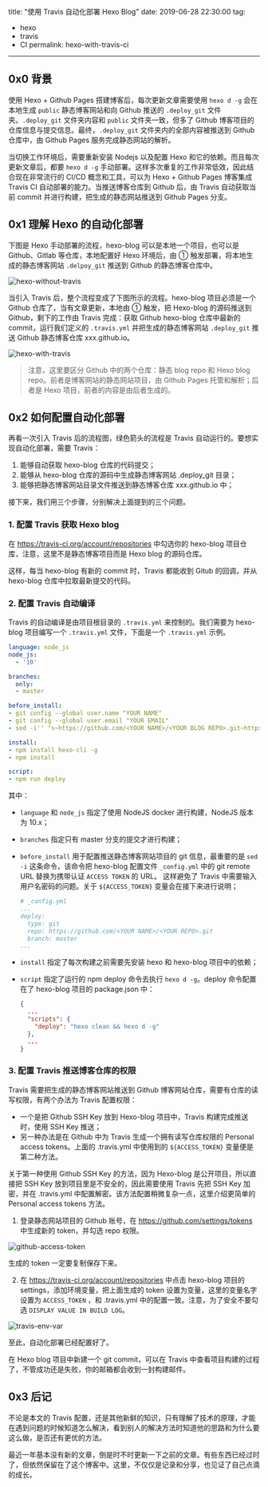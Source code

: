 title: "使用 Travis 自动化部署 Hexo Blog"
date: 2019-06-28 22:30:00
tag:
- hexo
- travis
- CI
permalink: hexo-with-travis-ci

---

## 0x0 背景

使用 Hexo + Github Pages 搭建博客后，每次更新文章需要使用 `hexo d -g` 会在本地生成 `public` 静态博客网站和向 Github 推送的 `.deploy_git` 文件夹。`.deploy_git` 文件夹内容和 `public` 文件夹一致，但多了 Github 博客项目的仓库信息与提交信息。最终，`.deploy_git` 文件夹内的全部内容被推送到 Github 仓库中，由 Github Pages 服务完成静态网站的解析。

当切换工作环境后，需要重新安装 Nodejs 以及配置 Hexo 和它的依赖。而且每次更新文章后，都要 `hexo d -g` 手动部署。这样多次重复的工作非常低效，因此结合现在非常流行的 CI/CD 概念和工具，可以为 Hexo + Github Pages 博客集成 Travis CI 自动部署的能力。当推送博客仓库到 Github 后，由 Travis 自动获取当前 commit 并进行构建，把生成的静态网站推送到 Github Pages 分支。

## 0x1 理解 Hexo 的自动化部署

下图是 Hexo 手动部署的流程，hexo-blog 可以是本地一个项目，也可以是 Github、Gitlab 等仓库，本地配置好 Hexo 环境后，由 ① 触发部署，将本地生成的静态博客网站 `.delpoy_git` 推送到 Github 的静态博客仓库中。

![hexo-without-travis](https://i.imgur.com/eATg361.png)

当引入 Travis 后，整个流程变成了下图所示的流程。hexo-blog 项目必须是一个 Github 仓库了，当有文章更新，本地由 ① 触发，把 Hexo-blog 的源码推送到 Github，剩下的工作由 Travis 完成：获取 Github hexo-blog 仓库中最新的 commit，运行我们定义的 `.travis.yml` 并把生成的静态博客网站 `.deploy_git` 推送 Github 静态博客仓库 xxx.github.io。

![hexo-with-travis](https://i.imgur.com/Yj2Mh1B.png)

> 注意，这里要区分 Github 中的两个仓库：静态 blog repo 和 Hexo blog repo。前者是博客网站的静态网站项目，由 Github Pages 托管和解析；后者是 Hexo 项目，前者的内容是由后者生成的。

## 0x2 如何配置自动化部署

再看一次引入 Travis 后的流程图，绿色箭头的流程是 Travis 自动运行的。要想实现自动化部署，需要 Travis：

1. 能够自动获取 hexo-blog 仓库的代码提交；
2. 能够从 hexo-blog 仓库的源码中生成静态博客网站 .deploy_git 目录；
3. 能够把静态博客网站目录文件推送到静态博客仓库 xxx.github.io 中；


接下来，我们用三个步骤，分别解决上面提到的三个问题。

### 1. 配置 Travis 获取 Hexo blog

在 https://travis-ci.org/account/repositories 中勾选你的 hexo-blog 项目仓库，注意，这里不是静态博客项目而是 Hexo blog 的源码仓库。

这样，每当 hexo-blog 有新的 commit 时，Travis 都能收到 Gitub 的回调，并从 hexo-blog 仓库中拉取最新提交的代码。

### 2. 配置 Travis 自动编译

Travis 的自动编译是由项目根目录的 `.travis.yml` 来控制的。我们需要为 hexo-blog 项目编写一个 `.travis.yml` 文件，下面是一个 `.travis.yml` 示例。

```yaml
language: node_js
node_js:
  - '10'

branches:
  only:
  - master

before_install:
- git config --global user.name "YOUR NAME"
- git config --global user.email "YOUR EMAIL"
- sed -i'' "s~https://github.com/<YOUR NAME>/<YOUR BLOG REPO>.git~https://${ACCESS_TOKEN}@github.com/<YOUR NAME>/<YOUR REPO>.git~" _config.yml

install:
- npm install hexo-cli -g
- npm install

script:
- npm run deploy
```

其中：

* `language` 和 `node_js` 指定了使用 NodeJS docker 进行构建，NodeJS 版本为 10.x；

* `branches` 指定只有 master 分支的提交才进行构建；

* `before_install` 用于配置推送静态博客网站项目的 git 信息，最重要的是 `sed -i` 这条命令，该命令把 hexo-blog 配置文件 `_config.yml` 中的 git remote URL 替换为携带认证 `ACCESS TOKEN` 的 URL。  这样避免了 Travis 中需要输入用户名密码的问题。关于 `${ACCESS_TOKEN}` 变量会在接下来进行说明；

  ```yaml
  # _config.yml
  ...
  deploy:
    type: git
    repo: https://github.com/<YOUR NAME>/<YOUR REPO>.git
    branch: master
  ...
  ```

* `install` 指定了每次构建之前需要先安装 hexo 和 hexo-blog 项目中的依赖；

* `script` 指定了运行的 npm deploy 命令去执行 `hexo d -g`。deploy 命令配置在了 hexo-blog 项目的 package.json 中：

  ```json
  {
    ...
    "scripts": {
      "deploy": "hexo clean && hexo d -g"
    },
    ...
  }
  ```

### 3. 配置 Travis 推送博客仓库的权限

Travis 需要把生成的静态博客网站推送到 Github 博客网站仓库，需要有仓库的读写权限，有两个办法为 Travis 配置权限：

* 一个是把 Github SSH Key 放到 Hexo-blog 项目中，Travis 构建完成推送时，使用 SSH Key 推送；
* 另一种办法是在 Github 中为 Travis 生成一个拥有读写仓库权限的 Personal access tokens。上面的 .travis.yml 中使用到的 `${ACCESS_TOKEN}` 变量便是第二种方法。

关于第一种使用 Github SSH Key 的方法，因为 Hexo-blog 是公开项目，所以直接把 SSH Key 放到项目里是不安全的，因此需要使用 Travis 先把 SSH Key 加密，并在 .travis.yml 中配置解密。该方法配置稍微复杂一点，这里介绍更简单的 Personal access tokens 方法。

1. 登录静态网站项目的 Github 账号，在 https://github.com/settings/tokens 中生成新的 token，并勾选 repo 权限。

  ![github-access-token](https://i.imgur.com/w5oGdKV.png)

  生成的 token 一定要复制保存下来。

2. 在 https://travis-ci.org/account/repositories 中点击 hexo-blog 项目的 settings，添加环境变量，把上面生成的 token 设置为变量，这里的变量名字设置为 `ACCESS_TOKEN` ，和 .travis.yml 中的配置一致。注意，为了安全不要勾选 `DISPLAY VALUE IN BUILD LOG`。

  ![travis-env-var](https://i.imgur.com/plQDBb4.png)

至此，自动化部署已经配置好了。

在 Hexo blog 项目中新建一个 git commit，可以在 Travis 中查看项目构建的过程了，不管成功还是失败，你的邮箱都会收到一封构建邮件。

## 0x3 后记

不论是本文的 Travis 配置，还是其他新鲜的知识，只有理解了技术的原理，才能在遇到问题的时候知道怎么解决，看到别人的解决方法时知道他的思路和为什么要这么做，是否还有更优的方法。

最近一年基本没有新的文章，倒是时不时更新一下之前的文章。有些东西已经过时了，但依然保留在了这个博客中。这里，不仅仅是记录和分享，也见证了自己点滴的成长。